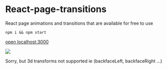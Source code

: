 # React-page-transitions
React page animations and transitions
that are available for free to use
```
npm i && npm start
```
[open localhost:3000](http://localhost:3000)

![](https://github.com/oky1/React-page-transitions/blob/master/Transitions.gif)

Sorry, but 3d transforms not supported ie (backfaceLeft, backfaceRight ...)

